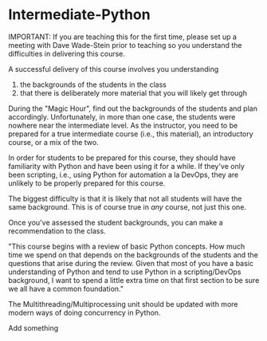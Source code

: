# Intermediate-Python

IMPORTANT: If you are teaching this for the first time, please set up a meeting with Dave Wade-Stein prior to teaching so you understand the difficulties in delivering this course.

A successful delivery of this course involves you understanding

1. the backgrounds of the students in the class
1. that there is deliberately more material that you will likely get through
 
During the "Magic Hour", find out the backgrounds of the students and plan accordingly. Unfortunately,
in more than one case, the students were nowhere near the intermediate level. As the instructor, you
need to be prepared for a true intermediate course (i.e., this material), an introductory course, or
a mix of the two.

In order for students to be prepared for this course, they should have familiarity with Python and have
been using it for a while. If they've only been scripting, i.e., using Python for automation a la DevOps,
they are unlikely to be properly prepared for this course.

The biggest difficulty is that it is likely that not all students will have the same background. This is
of course true in *any* course, not just this one.

Once you've assessed the student backgrounds, you can make a recommendation to the class. 

"This course begins with a review of basic Python concepts. How much time we spend on that depends on the
backgrounds of the students and the questions that arise during the review. Given that most of you have a
basic understanding of Python and tend to use Python in a scripting/DevOps background, I want to spend a
little extra time on that first section to be sure we all have a common foundation."

The Multithreading/Multiprocessing unit should be updated with more modern ways
of doing concurrency in Python.

Add something
